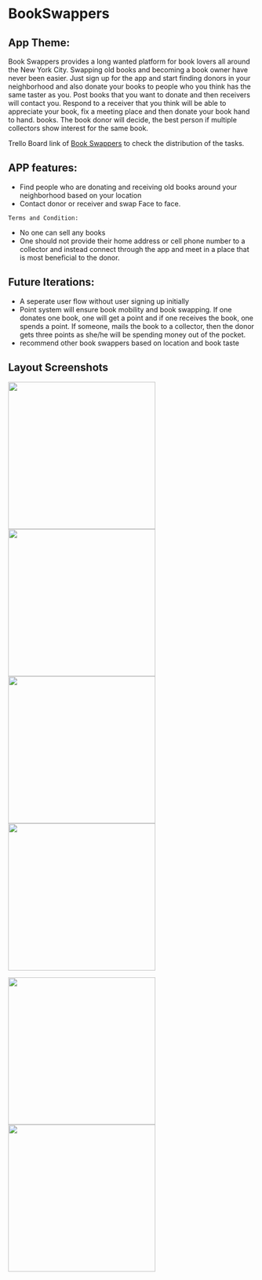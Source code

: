 # BookSwappers
## App Theme:
Book Swappers provides a long wanted platform for book lovers all around the New York City. Swapping old books and becoming a book owner have
never been easier. Just sign up for the app and start finding donors in your neighborhood and also donate your books to
people who you think has the same taster as you.
Post books that you want to donate and then receivers will contact you. Respond to a receiver that you think will be able to
appreciate your book, fix a meeting place and then donate your book hand to hand.
books. The book donor will decide, the best person if multiple collectors show interest for the same book. 


Trello Board link of [Book Swappers](https://trello.com/b/W8a1wTbZ/book-swappers)
to check the distribution of the tasks.

## APP features:
- Find people who are donating and receiving old books around your neighborhood based on your location
- Contact donor or receiver and swap Face to face. 

`Terms and Condition:`

- No one can sell any books
- One should not provide their home address or cell phone number to a collector and instead connect through the app and meet in a place that is most beneficial to the donor.


## Future Iterations:

- A seperate user flow without user signing up initially
- Point system will ensure book mobility and book swapping. If one donates one book, one will get a point and 
if one receives the book, one spends a point. If someone, mails the book to a collector, then the donor gets 
three points as she/he will be spending money out of the pocket. 
- recommend other book swappers based on location and book taste


## Layout Screenshots
 
<img src="https://user-images.githubusercontent.com/44322211/56062104-5f020e00-5d39-11e9-86aa-7ce783514939.jpg" width="300">
<img src="https://user-images.githubusercontent.com/44322211/56062910-ebadcb80-5d3b-11e9-81bb-87e1359d51c6.jpg" width="300">

<img src="https://user-images.githubusercontent.com/44322211/56062947-fff1c880-5d3b-11e9-98f2-bd9176cdad93.jpg" width="300">
<img src="https://user-images.githubusercontent.com/44322211/56062960-084a0380-5d3c-11e9-88f7-4f99aac5fc05.jpg" width="300">

<img src="https://user-images.githubusercontent.com/44322211/56062983-17c94c80-5d3c-11e9-8e8b-6267fbeac27a.jpg" width="300"> <img src="https://user-images.githubusercontent.com/44322211/56062934-f9635100-5d3b-11e9-89e5-c55018df5515.jpg" width="300">

